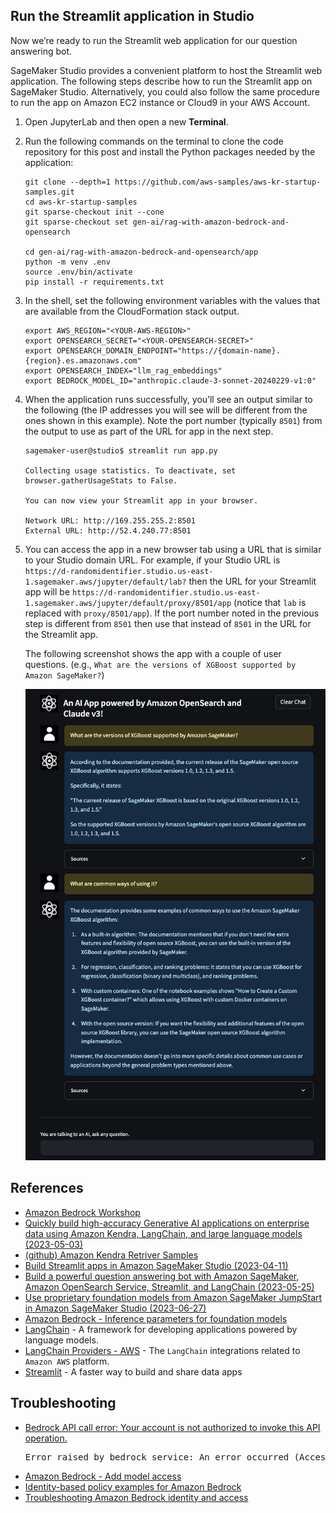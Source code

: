 ## Run the Streamlit application in Studio

Now we’re ready to run the Streamlit web application for our question answering bot.

SageMaker Studio provides a convenient platform to host the Streamlit web application. The following steps describe how to run the Streamlit app on SageMaker Studio. Alternatively, you could also follow the same procedure to run the app on Amazon EC2 instance or Cloud9 in your AWS Account.

1. Open JupyterLab and then open a new **Terminal**.
2. Run the following commands on the terminal to clone the code repository for this post and install the Python packages needed by the application:
   ```
   git clone --depth=1 https://github.com/aws-samples/aws-kr-startup-samples.git
   cd aws-kr-startup-samples
   git sparse-checkout init --cone
   git sparse-checkout set gen-ai/rag-with-amazon-bedrock-and-opensearch

   cd gen-ai/rag-with-amazon-bedrock-and-opensearch/app
   python -m venv .env
   source .env/bin/activate
   pip install -r requirements.txt
   ```
3. In the shell, set the following environment variables with the values that are available from the CloudFormation stack output.
   ```
   export AWS_REGION="<YOUR-AWS-REGION>"
   export OPENSEARCH_SECRET="<YOUR-OPENSEARCH-SECRET>"
   export OPENSEARCH_DOMAIN_ENDPOINT="https://{domain-name}.{region}.es.amazonaws.com"
   export OPENSEARCH_INDEX="llm_rag_embeddings"
   export BEDROCK_MODEL_ID="anthropic.claude-3-sonnet-20240229-v1:0"
   ```
4. When the application runs successfully, you’ll see an output similar to the following (the IP addresses you will see will be different from the ones shown in this example). Note the port number (typically `8501`) from the output to use as part of the URL for app in the next step.
   ```
   sagemaker-user@studio$ streamlit run app.py

   Collecting usage statistics. To deactivate, set browser.gatherUsageStats to False.

   You can now view your Streamlit app in your browser.

   Network URL: http://169.255.255.2:8501
   External URL: http://52.4.240.77:8501
   ```
5. You can access the app in a new browser tab using a URL that is similar to your Studio domain URL. For example, if your Studio URL is `https://d-randomidentifier.studio.us-east-1.sagemaker.aws/jupyter/default/lab?` then the URL for your Streamlit app will be `https://d-randomidentifier.studio.us-east-1.sagemaker.aws/jupyter/default/proxy/8501/app` (notice that `lab` is replaced with `proxy/8501/app`). If the port number noted in the previous step is different from `8501` then use that instead of `8501` in the URL for the Streamlit app.

   The following screenshot shows the app with a couple of user questions. (e.g., `What are the versions of XGBoost supported by Amazon SageMaker?`)

   ![qa-with-llm-and-rag](./qa-with-bedrock-llm-and-rag.png)

## References

  * [Amazon Bedrock Workshop](https://github.com/aws-samples/amazon-bedrock-workshop)
  * [Quickly build high-accuracy Generative AI applications on enterprise data using Amazon Kendra, LangChain, and large language models (2023-05-03)](https://aws.amazon.com/blogs/machine-learning/quickly-build-high-accuracy-generative-ai-applications-on-enterprise-data-using-amazon-kendra-langchain-and-large-language-models/)
  * [(github) Amazon Kendra Retriver Samples](https://github.com/aws-samples/amazon-kendra-langchain-extensions/tree/main/kendra_retriever_samples)
  * [Build Streamlit apps in Amazon SageMaker Studio (2023-04-11)](https://aws.amazon.com/blogs/machine-learning/build-streamlit-apps-in-amazon-sagemaker-studio/)
  * [Build a powerful question answering bot with Amazon SageMaker, Amazon OpenSearch Service, Streamlit, and LangChain (2023-05-25)](https://aws.amazon.com/blogs/machine-learning/build-a-powerful-question-answering-bot-with-amazon-sagemaker-amazon-opensearch-service-streamlit-and-langchain/)
  * [Use proprietary foundation models from Amazon SageMaker JumpStart in Amazon SageMaker Studio (2023-06-27)](https://aws.amazon.com/blogs/machine-learning/use-proprietary-foundation-models-from-amazon-sagemaker-jumpstart-in-amazon-sagemaker-studio/)
  * [Amazon Bedrock - Inference parameters for foundation models](https://docs.aws.amazon.com/bedrock/latest/userguide/model-parameters.html)
  * [LangChain](https://python.langchain.com/v0.1/docs/get_started/introduction.html) - A framework for developing applications powered by language models.
  * [LangChain Providers - AWS](https://python.langchain.com/v0.1/docs/get_started/introduction.html) - The `LangChain` integrations related to `Amazon AWS` platform.
  * [Streamlit](https://streamlit.io/) - A faster way to build and share data apps

## Troubleshooting

  * [Bedrock API call error: Your account is not authorized to invoke this API operation.](https://repost.aws/de/questions/QUksxQi1VkRfez5TvYF2sXhw/bedrock-api-call-error-your-account-is-not-authorized-to-invoke-this-api-operation)
    <pre>
    Error raised by bedrock service: An error occurred (AccessDeniedException) when calling the InvokeModelWithResponseStream operation: Your account is not authorized to invoke this API operation.
    </pre>
  * [Amazon Bedrock - Add model access](https://docs.aws.amazon.com/bedrock/latest/userguide/model-access.html#add-model-access)
  * [Identity-based policy examples for Amazon Bedrock](https://docs.aws.amazon.com/bedrock/latest/userguide/security_iam_id-based-policy-examples.html)
  * [Troubleshooting Amazon Bedrock identity and access](https://docs.aws.amazon.com/bedrock/latest/userguide/security_iam_troubleshoot.html)
